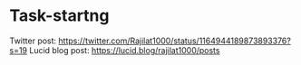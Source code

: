 # Task-startng
Twitter post: https://twitter.com/Rajilat1000/status/1164944189873893376?s=19
Lucid blog post: https://lucid.blog/rajilat1000/posts
